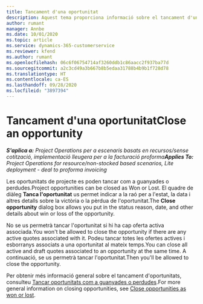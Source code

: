 ```yaml
---
title: Tancament d'una oportunitat
description: Aquest tema proporciona informació sobre el tancament d'una oportunitat del projecte.
author: rumant
manager: Annbe
ms.date: 10/01/2020
ms.topic: article
ms.service: dynamics-365-customerservice
ms.reviewer: kfend
ms.author: rumant
ms.openlocfilehash: 06c6f06754714af3260ddb1c86aacc2f937ba77d
ms.sourcegitcommit: a2c3cd49a3b667b8b5edaa31788b4b9b1f728d78
ms.translationtype: HT
ms.contentlocale: ca-ES
ms.lasthandoff: 09/28/2020
ms.locfileid: "3897394"
---
```

# <a name="close-an-opportunity"></a><span data-ttu-id="4961a-103">Tancament d'una oportunitat</span><span class="sxs-lookup"><span data-stu-id="4961a-103">Close an opportunity</span></span>

<span data-ttu-id="4961a-104">_**S'aplica a:** Project Operations per a escenaris basats en recursos/sense cotització, implementació lleugera per a la facturació proforma_</span><span class="sxs-lookup"><span data-stu-id="4961a-104">_**Applies To:** Project Operations for resource/non-stocked based scenarios, Lite deployment - deal to proforma invoicing_</span></span>

<span data-ttu-id="4961a-105">Les oportunitats de projecte es poden tancar com a guanyades o perdudes.</span><span class="sxs-lookup"><span data-stu-id="4961a-105">Project opportunities can be closed as Won or Lost.</span></span> <span data-ttu-id="4961a-106">El quadre de diàleg **Tanca l'oportunitat** us permet indicar a la raó per a l'estat, la data i altres detalls sobre la victòria o la pèrdua de l'oportunitat.</span><span class="sxs-lookup"><span data-stu-id="4961a-106">The **Close opportunity** dialog box allows you put in the status reason, date, and other details about win or loss of the opportunity.</span></span>

<span data-ttu-id="4961a-107">No se us permetrà tancar l'oportunitat si hi ha cap oferta activa associada.</span><span class="sxs-lookup"><span data-stu-id="4961a-107">You won't be allowed to close the opportunity if there are any active quotes associated with it.</span></span> <span data-ttu-id="4961a-108">Podeu tancar totes les ofertes actives i esborranys associats a una oportunitat al mateix temps.</span><span class="sxs-lookup"><span data-stu-id="4961a-108">You can close all active and draft quotes associated to an opportunity at the same time.</span></span> <span data-ttu-id="4961a-109">A continuació, se us permetrà tancar l'oportunitat.</span><span class="sxs-lookup"><span data-stu-id="4961a-109">Then you'll be allowed to close the opportunity.</span></span>

<span data-ttu-id="4961a-110">Per obtenir més informació general sobre el tancament d'oportunitats, consulteu [Tancar oportunitats com a guanyades o perdudes](https://docs.microsoft.com/dynamics365/sales-enterprise/close-opportunity-won-lost-sales).</span><span class="sxs-lookup"><span data-stu-id="4961a-110">For more general information on closing opportunities, see [Close opportunities as won or lost](https://docs.microsoft.com/dynamics365/sales-enterprise/close-opportunity-won-lost-sales).</span></span>
